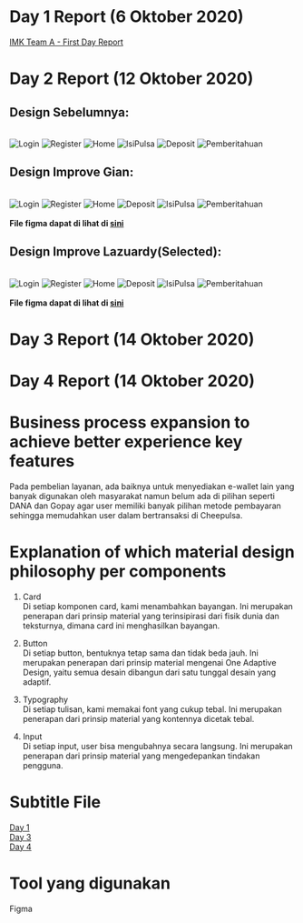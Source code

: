 # Day 1 Report (6 Oktober 2020)
[IMK Team A - First Day Report](https://www.youtube.com/watch?v=eY5T0DOOjfw)

# Day 2 Report (12 Oktober 2020)
## Design Sebelumnya:
\
![Login](PrevDesign/Login.jpg)
![Register](PrevDesign/Register.jpg)
![Home](PrevDesign/Home.jpg)
![IsiPulsa](PrevDesign/IsiPulsa.jpg)
![Deposit](PrevDesign/Deposit.jpg)
![Pemberitahuan](PrevDesign/Pemberitahuan.jpg)

## Design Improve Gian:
\
![Login](ImproveGian/IMK_login1.png)
![Register](ImproveGian/IMK_Register1.png)
![Home](ImproveGian/IMK_Beranda1.png)
![Deposit](ImproveGian/IMK_Deposit1.png)
![IsiPulsa](ImproveGian/IMK_isipulsa1.png)
![Pemberitahuan](ImproveGian/IMK_Pemberitahuan1.png)
\
\
**File figma dapat di lihat di [sini](ImproveGian)**

## Design Improve Lazuardy(Selected):
\
![Login](ImproveLazu/IMK_Login2.png)
![Register](ImproveLazu/IMK_Register2.png)
![Home](ImproveLazu/IMK_Beranda2.png)
![Deposit](ImproveLazu/IMK_Deposit2.png)
![IsiPulsa](ImproveLazu/IMK_isipulsa2.png)
![Pemberitahuan](ImproveLazu/IMK_Pemberitahuan2.png)
\
\
**File figma dapat di lihat di [sini](ImproveLazu)**

# Day 3 Report (14 Oktober 2020)

# Day 4 Report (14 Oktober 2020)

# Business process expansion to achieve better experience key features
Pada pembelian layanan, ada baiknya untuk menyediakan e-wallet lain yang banyak digunakan oleh masyarakat namun belum ada di pilihan seperti DANA dan Gopay agar user memiliki banyak pilihan metode pembayaran sehingga memudahkan user dalam bertransaksi di Cheepulsa. 

# Explanation of which material design philosophy per components
1. Card \
Di setiap komponen card, kami menambahkan bayangan.
Ini merupakan penerapan dari prinsip material yang terinsipirasi dari fisik dunia dan teksturnya, dimana card ini menghasilkan bayangan.

2. Button \
Di setiap button, bentuknya tetap sama dan tidak beda jauh.
Ini merupakan penerapan dari prinsip material mengenai One Adaptive Design, yaitu semua desain dibangun dari satu tunggal desain yang adaptif.

3. Typography \
Di setiap tulisan, kami memakai font yang cukup tebal.
Ini merupakan penerapan dari prinsip material yang kontennya dicetak tebal.

4. Input \
Di setiap input, user bisa mengubahnya secara langsung.
Ini merupakan penerapan dari prinsip material yang mengedepankan tindakan pengguna.

# Subtitle File
[Day 1](day1sub.txt)
\
[Day 3](day3sub.txt)
\
[Day 4](day4sub.txt)

# Tool yang digunakan
Figma
